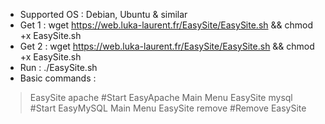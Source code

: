 - Supported OS : Debian, Ubuntu & similar
- Get 1 : wget https://web.luka-laurent.fr/EasySite/EasySite.sh && chmod +x EasySite.sh
- Get 2 : wget https://web.luka-laurent.fr/EasySite/EasySite.sh && chmod +x EasySite.sh
- Run : ./EasySite.sh
- Basic commands :
> EasySite apache #Start EasyApache Main Menu
> EasySite mysql #Start EasyMySQL Main Menu
> EasySite remove #Remove EasySite
